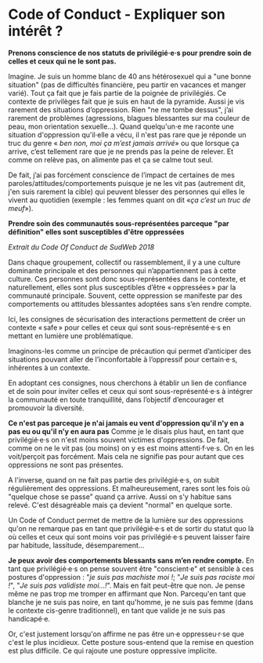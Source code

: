 # Code of Conduct - Expliquer son intérêt ?

**Prenons conscience de nos statuts de privilégié·e·s pour prendre soin de celles et ceux qui ne le sont pas.**  

Imagine. Je suis un homme blanc de 40 ans hétérosexuel qui a "une bonne situation" (pas de difficultés financière, peu partir en vacances et manger varié). Tout ça fait que je fais partie de la poignée de privilégiés. Ce contexte de privilèges fait que je suis en haut de la pyramide. Aussi je vis rarement des situations d’oppression. Rien "ne me tombe dessus", j’ai rarement de problèmes (agressions, blagues blessantes sur ma couleur de peau, mon orientation sexuelle...). Quand quelqu'un·e me raconte une situation d'oppression qu'il·elle a vécu, il n'est pas rare que je réponde un truc du genre « *ben non, moi ça m’est jamais arrivé*» ou que lorsque ça arrive, c’est tellement rare que je ne prends pas la peine de relever. Et comme on relève pas, on alimente pas et ça se calme tout seul.

De fait, j’ai pas forcément conscience de l’impact de certaines de mes paroles/attitudes/comportements puisque je ne les vit pas (autrement dit, j'en suis rarement la cible) qui peuvent blesser des personnes qui elles le vivent au quotidien (exemple : les femmes quant on dit «*ça c’est un truc de meuf*»).

**Prendre soin des communautés sous-représentées parceque "par définition" elles sont susceptibles d'être oppressées**  

*Extrait du Code Of Conduct de SudWeb 2018*

Dans chaque groupement, collectif ou rassemblement, il y a une culture dominante principale et des personnes qui n’appartiennent pas à cette culture. Ces personnes sont donc sous-représentées dans le contexte, et naturellement, elles sont plus susceptibles d’être « oppressées » par la communauté principale. Souvent, cette oppression se manifeste par des comportements ou attitudes blessantes adoptées sans s’en rendre compte.

Ici, les consignes de sécurisation des interactions permettent de créer un contexte « safe » pour celles et ceux qui sont sous-représenté·e·s en mettant en lumière une problématique.

Imaginons-les comme un principe de précaution qui permet d’anticiper des situations pouvant aller de l’inconfortable à l’oppressif pour certain·e·s, inhérentes à un contexte.

En adoptant ces consignes, nous cherchons à établir un lien de confiance et de soin pour inviter celles et ceux qui sont sous-représenté·e·s à intégrer la communauté en toute tranquillité, dans l’objectif d’encourager et promouvoir la diversité.

**Ce n'est pas parceque je n'ai jamais eu vent d'oppression qu'il n'y en a pas eu ou qu'il n'y en aura pas**
Comme je le disais plus haut, en tant que privilégié·e·s on n'est moins souvent victimes d'oppressions. De fait, comme on ne le vit pas (ou moins) on y es est moins attenti·f·ve·s. On en les voit/perçoit pas forcément. Mais cela ne signifie pas pour autant que ces oppressions ne sont pas présentes. 

A l'inverse, quand on ne fait pas partie des privilégié·e·s, on subit régulièrement des oppressions. Et malheureusement, rares sont les fois où "quelque chose se passe" quand ça arrive. Aussi on s'y habitue sans relevé. C'est désagréable mais ça devient "normal" en quelque sorte. 

Un Code of Conduct permet de mettre de la lumière sur des oppressions qu'on ne remarque pas en tant que privilégié·e·s et de sortir du statut quo là où celles et ceux qui sont moins voir pas privilégié·e·s peuvent laisser faire par habitude, lassitude, désemparement...

**Je peux avoir des comportements blessants sans m’en rendre compte.** 
En tant que privilégié·e·s on pense souvent être "conscient·e" et sensible à ces postures d'oppression : "*je suis pas machiste moi !*; "*Je suis pas raciste moi !*", "*Je suis pas validiste moi...!*". Mais en fait peut-être que non. Je pense même ne pas trop me tromper en affirmant que Non. Parcequ'en tant que blanche je ne suis pas noire, en tant qu'homme, je ne suis pas femme (dans le contexte cis-genre traditionnel), en tant que valide je ne suis pas handicapé·e.

Or, c'est justement lorsqu'on affirme ne pas être un·e oppresseu·r·se que c'est le plus incidieux. Cette posture sous-entend que la remise en question est plus difficile. Ce qui rajoute une posture oppressive implicite.






